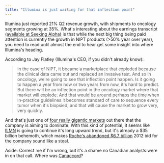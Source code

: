 ```yaml
---
title: "Illumina is just waiting for that inflection point"
---
```


Illumina just reported 21% Q2 revenue growth, with shipments to oncology segments growing at 35%. What's interesting about the earnings transcript <a href="http://seekingalpha.com/article/3344355-illumina-ilmn-jay-t-flatley-on-q2-2015-results-earnings-call-transcript?part=single" target="_blank">(available at Seeking Alpha)</a> is that while the next big thing being paid attention is currently the growth in NIPT products (&gt;50% year over year), you need to read until almost the end to hear get some insight into where Illumina's heading.

According to Jay Flatley (Illumina's CEO, if you didn't already know):

> In the case of NIPT, it became a marketplace that exploded because the  clinical data came out and replaced an invasive test. And so in  oncology, we're going to see that inflection point happen. Is it going  to happen a year from now or two years from now, it's hard to predict.  But there will be an inflection point in the oncology market where that  market will explode. And that would be around perhaps the time when  in-practice guidelines it becomes standard of care to sequence every  tumor when it's biopsied, and that will cause the market to grow very,  very quickly.

And that's just one of [four really gigantic markets](http://www.forbes.com/sites/luketimmerman/2015/04/29/qa-with-jay-flatley-ceo-of-illumina-the-genomics-company-pursuing-a-20b-market/) out there that the company is aiming to dominate. With this kind of potential, it seems like <a href="https://www.google.com/finance?chdnp=1&amp;chdd=1&amp;chds=1&amp;chdv=1&amp;chvs=Logarithmic&amp;chdeh=0&amp;chfdeh=0&amp;chdet=1437596443749&amp;chddm=982974&amp;chls=IntervalBasedLine&amp;q=NASDAQ:ILMN&amp;ntsp=1&amp;ei=9PqvVem8GIjHjAGpkoeADw" target="_blank">ILMN</a> is going to continue it's long upward trend, but it's already a $35 billion behemoth, which makes <a href="http://www.bloomberg.com/news/articles/2012-04-18/roche-drops-illumina-bid-on-concerns-of-flawed-technology" target="_blank">Roche's abandoned $6.7 billion</a> 2012 bid for the company sound like a steal.

Aside: Correct me if I'm wrong, but it's a shame no Canadian analysts were in on that call. Where was [Canaccord](http://www.thestreet.com/story/13222859/1/illumina-ilmn-stock-gained-on-coverage-initiation-at-canaccord.html)?
